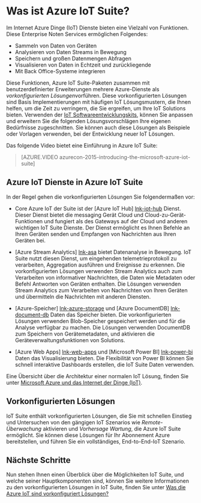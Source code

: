<properties
    pageTitle="Überblick über die Microsoft Azure IoT Suite | Microsoft Azure"
    description="Übersicht über bietet Azure IoT Suite Internet der Dinge vorkonfigurierten Lösungen zum Sammeln, analysieren, und Speichern von Daten, Bereitstellen von Visualisierungen und Integration mit anderen Systemen."
    services=""
    suite="iot-suite"
    documentationCenter=""
    authors="dominicbetts"
    manager="timlt"
    editor=""/>

<tags
     ms.service="iot-suite"
     ms.devlang="na"
     ms.topic="get-started-article"
     ms.tgt_pltfrm="na"
     ms.workload="na"
     ms.date="08/09/2016"
     ms.author="dobett"/>

# <a name="what-is-azure-iot-suite"></a>Was ist Azure IoT Suite?

Im Internet Azure Dinge (IoT) Dienste bieten eine Vielzahl von Funktionen. Diese Enterprise Noten Services ermöglichen Folgendes:

- Sammeln von Daten von Geräten
- Analysieren von Daten Streams in Bewegung
- Speichern und großen Datenmengen Abfragen
- Visualisieren von Daten in Echtzeit und zurückliegende
- Mit Back Office-Systeme integrieren

Diese Funktionen, Azure IoT Suite-Paketen zusammen mit benutzerdefinierter Erweiterungen mehrere Azure-Dienste als *vorkonfigurierten Lösungen*vorführen. Diese vorkonfigurierten Lösungen sind Basis Implementierungen mit häufigen IoT Lösungsmustern, die Ihnen helfen, um die Zeit zu verringern, die Sie ergreifen, um Ihre IoT Solutions bieten. Verwenden der [IoT Softwareentwicklungskits][lnk-sdks], können Sie anpassen und erweitern Sie die folgenden Lösungsvorschlägen Ihre eigenen Bedürfnisse zugeschnitten. Sie können auch diese Lösungen als Beispiele oder Vorlagen verwenden, bei der Entwicklung neuer IoT Lösungen.

Das folgende Video bietet eine Einführung in Azure IoT Suite:

> [AZURE.VIDEO azurecon-2015-introducing-the-microsoft-azure-iot-suite]

## <a name="azure-iot-services-in-azure-iot-suite"></a>Azure IoT Dienste in Azure IoT Suite

In der Regel gehen die vorkonfigurierten Lösungen Sie folgendermaßen vor:

- Core Azure IoT der Suite ist der [Azure IoT Hub] [ lnk-iot-hub] Dienst. Dieser Dienst bietet die messaging Gerät Cloud und Cloud-zu-Gerät-Funktionen und fungiert als des Gateways auf der Cloud und anderen wichtigen IoT Suite Dienste. Der Dienst ermöglicht es Ihnen Befehle an Ihren Geräten senden und Empfangen von Nachrichten aus Ihren Geräten bei.

- [Azure Stream Analytics] [ lnk-asa] bietet Datenanalyse in Bewegung. IoT Suite nutzt diesen Dienst, um eingehenden telemetrieprotokoll zu verarbeiten, Aggregation ausführen und Ereignisse zu erkennen. Die vorkonfigurierten Lösungen verwenden Stream Analytics auch zum Verarbeiten von informativer Nachrichten, die Daten wie Metadaten oder Befehl Antworten von Geräten enthalten. Die Lösungen verwenden Stream Analytics zum Verarbeiten von Nachrichten von Ihren Geräten und übermitteln die Nachrichten mit anderen Diensten.

- [Azure-Speicher] [ lnk-azure-storage] und [Azure DocumentDB] [ lnk-document-db] Daten das Speicher bieten. Die vorkonfigurierten Lösungen verwenden Blob-Speicher gespeichert werden und für die Analyse verfügbar zu machen. Die Lösungen verwenden DocumentDB zum Speichern von Gerätemetadaten, und aktivieren die Geräteverwaltungsfunktionen von Solutions.

- [Azure Web Apps] [ lnk-web-apps] und [Microsoft Power BI] [ lnk-power-bi] Daten das Visualisierung bieten. Die Flexibilität von Power BI können Sie schnell interaktive Dashboards erstellen, die IoT Suite Daten verwenden.

Eine Übersicht über die Architektur einer normalen IoT Lösung, finden Sie unter [Microsoft Azure und das Internet der Dinge (IoT)][iot-suite-what-is-azure-iot].

## <a name="preconfigured-solutions"></a>Vorkonfigurierten Lösungen

IoT Suite enthält vorkonfigurierten Lösungen, die Sie mit schnellen Einstieg und Untersuchen von den gängigen IoT Szenarios wie *Remote-Überwachung* aktivieren und *Vorhersage Wartung*, die Azure IoT Suite ermöglicht. Sie können diese Lösungen für Ihr Abonnement Azure bereitstellen, und führen Sie ein vollständiges, End-to-End-IoT Szenario.

## <a name="next-steps"></a>Nächste Schritte

Nun stehen Ihnen einen Überblick über die Möglichkeiten IoT Suite, und welche seiner Hauptkomponenten sind, können Sie weitere Informationen zu den vorkonfigurierten Lösungen in IoT Suite, finden Sie unter [Was die Azure IoT sind vorkonfiguriert Lösungen?][lnk-what-are-preconfig]

[lnk-sdks]: https://azure.microsoft.com/documentation/articles/iot-hub-sdks-summary/
[lnk-iot-hub]: https://azure.microsoft.com/documentation/services/iot-hub/
[lnk-asa]: https://azure.microsoft.com/documentation/services/stream-analytics/
[lnk-azure-storage]: https://azure.microsoft.com/documentation/services/storage/
[lnk-document-db]: https://azure.microsoft.com/documentation/services/documentdb/
[lnk-power-bi]: https://powerbi.microsoft.com/
[lnk-web-apps]: https://azure.microsoft.com/documentation/services/app-service/web/
[iot-suite-what-is-azure-iot]: iot-suite-what-is-azure-iot.md
[lnk-what-are-preconfig]: iot-suite-what-are-preconfigured-solutions.md
